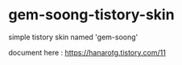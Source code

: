# gem-soong-tistory-skin
simple tistory skin named 'gem-soong' 

document here : https://hanarotg.tistory.com/11
